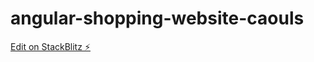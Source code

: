 # angular-shopping-website-caouls

[Edit on StackBlitz ⚡️](https://stackblitz.com/edit/angular-shopping-website-caouls)